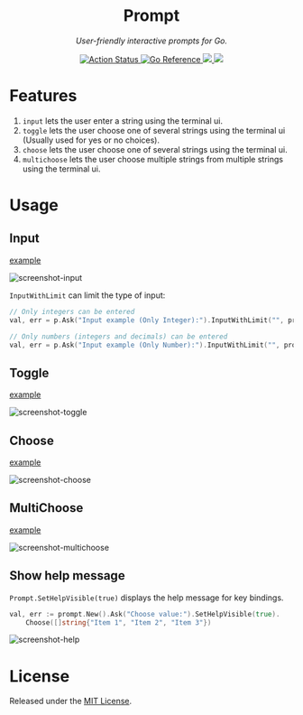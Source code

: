 <div align="center">
  <h1>Prompt</h1>
  <p><i>User-friendly interactive prompts for Go.</i></p>

  <p>
    <a href="https://github.com/cqroot/prompt/actions">
      <img src="https://github.com/cqroot/prompt/workflows/test/badge.svg" alt="Action Status" />
      <a href="https://pkg.go.dev/github.com/cqroot/prompt" target="_blank">
        <img src="https://pkg.go.dev/badge/github.com/cqroot/prompt.svg" alt="Go Reference" />
      </a>
        <a href="https://github.com/cqroot/prompt/blob/main/LICENSE">
        <img src="https://img.shields.io/github/license/cqroot/prompt" />
      </a>
      <a href="https://github.com/cqroot/prompt/issues">
        <img src="https://img.shields.io/github/issues/cqroot/prompt" />
      </a>
    </a>
  </p>
</div>

# Features

1. `input` lets the user enter a string using the terminal ui.
2. `toggle` lets the user choose one of several strings using the terminal ui (Usually used for yes or no choices).
3. `choose` lets the user choose one of several strings using the terminal ui.
4. `multichoose` lets the user choose multiple strings from multiple strings using the terminal ui.

# Usage

## Input

[example](https://github.com/cqroot/prompt/blob/main/examples/input/main.go)

![screenshot-input](https://user-images.githubusercontent.com/46901748/216246350-d14074b0-0895-4a0b-890f-11c0cd725a04.gif)

`InputWithLimit` can limit the type of input:

```go
// Only integers can be entered
val, err = p.Ask("Input example (Only Integer):").InputWithLimit("", prompt.InputInteger)

// Only numbers (integers and decimals) can be entered
val, err = p.Ask("Input example (Only Number):").InputWithLimit("", prompt.InputNumber)
```

## Toggle

[example](https://github.com/cqroot/prompt/blob/main/examples/toggle/main.go)

![screenshot-toggle](https://user-images.githubusercontent.com/46901748/216246356-fb3eb7df-7240-4a09-8899-45797bfe79c7.gif)

## Choose

[example](https://github.com/cqroot/prompt/blob/main/examples/choose/main.go)

![screenshot-choose](https://user-images.githubusercontent.com/46901748/216246342-da8d8b67-983c-41b8-b85d-a4ef2dcab0bd.gif)

## MultiChoose

[example](https://github.com/cqroot/prompt/blob/main/examples/multichoose/main.go)

![screenshot-multichoose](https://user-images.githubusercontent.com/46901748/216246355-92129b7b-c812-4b15-bfbc-7ec7e39e972a.gif)

## Show help message

`Prompt.SetHelpVisible(true)` displays the help message for key bindings.

```go
val, err := prompt.New().Ask("Choose value:").SetHelpVisible(true).
	Choose([]string{"Item 1", "Item 2", "Item 3"})
```

![screenshot-help](https://user-images.githubusercontent.com/46901748/216308618-0b865448-23cd-4029-9a26-d6802b375fa4.png)

# License

Released under the [MIT License](https://github.com/cqroot/prompt/blob/main/LICENSE).
